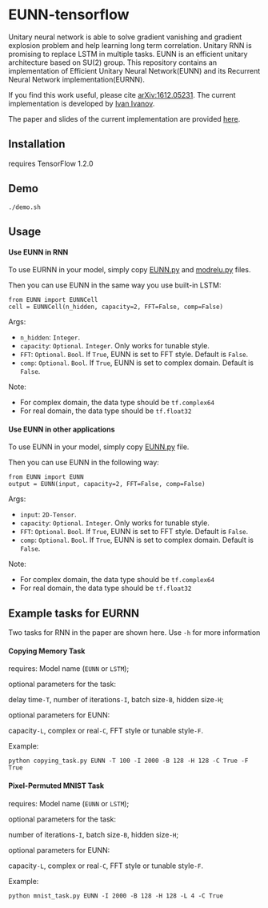# EUNN-tensorflow

Unitary neural network is able to solve gradient vanishing and gradient explosion problem and help learning long term correlation. Unitary RNN is promising to replace LSTM in multiple tasks. EUNN is an efficient unitary architecture based on SU(2) group. This repository contains an implementation of Efficient Unitary Neural Network(EUNN) and its Recurrent Neural Network implementation(EURNN). 

If you find this work useful, please cite [arXiv:1612.05231](https://arxiv.org/pdf/1612.05231.pdf). The current implementation is developed by [Ivan Ivanov](https://github.com/vanjo9800).

The paper and slides of the current implementation are provided [here](https://vankata.tech/research/).

## Installation

requires TensorFlow 1.2.0

## Demo

```
./demo.sh
```

## Usage

#### Use EUNN in RNN 
To use EURNN in your model, simply copy [EUNN.py](https://github.com/vanjo9800/EUNN-tensorflow/blob/master/EUNN.py) and [modrelu.py](https://github.com/vanjo9800/EUNN-tensorflow/blob/master/modrelu.py) files.

Then you can use EUNN in the same way you use built-in LSTM:
```
from EUNN import EUNNCell
cell = EUNNCell(n_hidden, capacity=2, FFT=False, comp=False)
```
Args:
- `n_hidden`: `Integer`.
- `capacity`: `Optional`. `Integer`. Only works for tunable style.
- `FFT`: `Optional`. `Bool`. If `True`, EUNN is set to FFT style. Default is `False`.
- `comp`: `Optional`. `Bool`. If `True`, EUNN is set to complex domain. Default is `False`.

Note:
- For complex domain, the data type should be `tf.complex64`
- For real domain, the data type should be `tf.float32`


#### Use EUNN in other applications
To use EUNN in your model, simply copy [EUNN.py](https://github.com/vanjo9800/EUNN-tensorflow/blob/master/EUNN.py) file.

Then you can use EUNN in the following way:
```
from EUNN import EUNN
output = EUNN(input, capacity=2, FFT=False, comp=False)
```
Args:
- `input`: `2D-Tensor`.
- `capacity`: `Optional`. `Integer`. Only works for tunable style.
- `FFT`: `Optional`. `Bool`. If `True`, EUNN is set to FFT style. Default is `False`.
- `comp`: `Optional`. `Bool`. If `True`, EUNN is set to complex domain. Default is `False`.

Note:
- For complex domain, the data type should be `tf.complex64`
- For real domain, the data type should be `tf.float32`



## Example tasks for EURNN
Two tasks for RNN in the paper are shown here. Use `-h` for more information

#### Copying Memory Task
requires: Model name (`EUNN` or `LSTM`);

optional parameters for the task: 

delay time`-T`, number of iterations`-I`, batch size`-B`, hidden size`-H`;

optional parameters for EUNN:

capacity`-L`, complex or real`-C`, FFT style or tunable style`-F`.

Example:
```
python copying_task.py EUNN -T 100 -I 2000 -B 128 -H 128 -C True -F True
```


#### Pixel-Permuted MNIST Task
requires: Model name (`EUNN` or `LSTM`);

optional parameters for the task:

number of iterations`-I`, batch size`-B`, hidden size`-H`;

optional parameters for EUNN:

capacity`-L`, complex or real`-C`, FFT style or tunable style`-F`.

Example:
```
python mnist_task.py EUNN -I 2000 -B 128 -H 128 -L 4 -C True 
```

